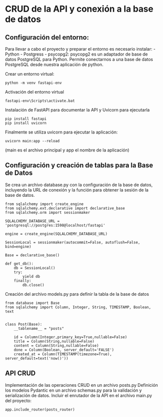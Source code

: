 # CRUD de la API y conexión a la base de datos
## Configuración del entorno:
Para llevar a cabo el proyecto y preparar el entorno es necesario instalar: - Python - Postgress - psycopg2: psycopg2 es un adaptador de base de datos PostgreSQL para Python. Permite conectarnos a una base de datos PostgreSQL desde nuestra aplicación de python.

Crear un entorno virtual: 

``` 
python -m venv fastapi-env
```

Activación del entorno virtual

``` 
fastapi-env\Scripts\activate.bat
```

Instalación de FastAPI para documentar la API y Uvicorn para ejecutarla 
```
pip install fastapi
pip install uvicorn
``` 

Finalmente se utiliza uvicorn para ejecutar la aplicación: 
```
uvicorn main:app --reload
```
(main es el archivo principal y app el nombre de la aplicación)

## Configuración y creación de tablas para la Base de Datos
Se crea un archivo database.py con la configuración de la base de datos, incluyendo la URL de conexión y la función para obtener la sesión de la base de datos.

```
from sqlalchemy import create_engine
from sqlalchemy.ext.declarative import declarative_base
from sqlalchemy.orm import sessionmaker

SQLALCHEMY_DATABASE_URL = 'postgresql://postgres:1598@localhost/fastapi'

engine = create_engine(SQLALCHEMY_DATABASE_URL)

SessionLocal = sessionmaker(autocommit=False, autoflush=False, bind=engine)

Base = declarative_base()

def get_db():
    db = SessionLocal()
    try:
        yield db
    finally:
        db.close()
```

Creación del archivo models.py para definir la tabla de la base de datos

```
from database import Base
from sqlalchemy import Column, Integer, String, TIMESTAMP, Boolean, text


class Post(Base):
    __tablename__ = "posts"

    id = Column(Integer,primary_key=True,nullable=False)
    title = Column(String,nullable=False)
    content = Column(String,nullable=False)
    done = Column(Boolean, server_default='FALSE')
    created_at = Column(TIMESTAMP(timezone=True), server_default=text('now()'))
```
## API CRUD
Implementación de las operaciones CRUD en un archivo posts.py
Definición los modelos Pydantic en un archivo schemas.py para la validación y serialización de datos.
Incluir el enrutador de la API en el archivo main.py del proyecto:

```
app.include_router(posts_router)
```